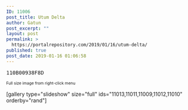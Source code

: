 ```yaml
---
ID: 11006
post_title: Utum Delta
author: Gatun
post_excerpt: ""
layout: post
permalink: >
  https://portalrepository.com/2019/01/16/utum-delta/
published: true
post_date: 2019-01-16 01:06:58
---
```

<pre>110B00938F8D</pre>
<span style="font-size: 8pt">Full size image from right-click menu</span>

[gallery type="slideshow" size="full" ids="11013,11011,11009,11012,11010" orderby="rand"]

&nbsp;